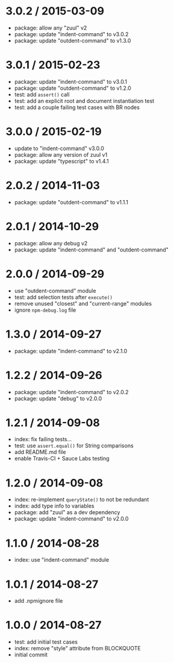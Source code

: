 
3.0.2 / 2015-03-09
==================

  * package: allow any "zuul" v2
  * package: update "indent-command" to v3.0.2
  * package: update "outdent-command" to v1.3.0

3.0.1 / 2015-02-23
==================

  * package: update "indent-command" to v3.0.1
  * package: update "outdent-command" to v1.2.0
  * test: add `assert()` call
  * test: add an explicit root and document instantiation test
  * test: add a couple failing test cases with BR nodes

3.0.0 / 2015-02-19
==================

  * update to "indent-command" v3.0.0
  * package: allow any version of zuul v1
  * package: update "typescript" to v1.4.1

2.0.2 / 2014-11-03
==================

  * package: update "outdent-command" to v1.1.1

2.0.1 / 2014-10-29
==================

  * package: allow any debug v2
  * package: update "indent-command" and "outdent-command"

2.0.0 / 2014-09-29
==================

  * use "outdent-command" module
  * test: add selection tests after `execute()`
  * remove unused "closest" and "current-range" modules
  * ignore `npm-debug.log` file

1.3.0 / 2014-09-27
==================

  * package: update "indent-command" to v2.1.0

1.2.2 / 2014-09-26
==================

  * package: update "indent-command" to v2.0.2
  * package: update "debug" to v2.0.0

1.2.1 / 2014-09-08
==================

  * index: fix failing tests...
  * test: use `assert.equal()` for String comparisons
  * add README.md file
  * enable Travis-CI + Sauce Labs testing

1.2.0 / 2014-09-08
==================

  * index: re-implement `queryState()` to not be redundant
  * index: add type info to variables
  * package: add "zuul" as a dev dependency
  * package: update "indent-command" to v2.0.0

1.1.0 / 2014-08-28
==================

  * index: use "indent-command" module

1.0.1 / 2014-08-27
==================

  * add .npmignore file

1.0.0 / 2014-08-27
==================

  * test: add initial test cases
  * index: remove "style" attribute from BLOCKQUOTE
  * initial commit
